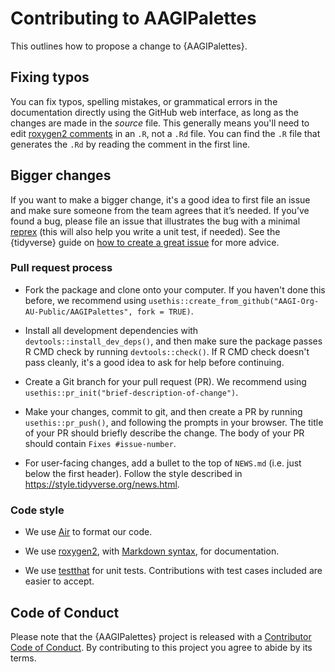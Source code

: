 # Contributing to AAGIPalettes

This outlines how to propose a change to {AAGIPalettes}.

## Fixing typos

You can fix typos, spelling mistakes, or grammatical errors in the documentation directly using the GitHub web interface, as long as the changes are made in the _source_ file.
This generally means you'll need to edit [roxygen2 comments](https://roxygen2.r-lib.org/articles/roxygen2.html) in an `.R`, not a `.Rd` file.
You can find the `.R` file that generates the `.Rd` by reading the comment in the first line.

## Bigger changes

If you want to make a bigger change, it's a good idea to first file an issue and make sure someone from the team agrees that it’s needed.
If you’ve found a bug, please file an issue that illustrates the bug with a minimal
[reprex](https://www.tidyverse.org/help/#reprex) (this will also help you write a unit test, if needed).
See the {tidyverse} guide on [how to create a great issue](https://code-review.tidyverse.org/issues/) for more advice.

### Pull request process

- Fork the package and clone onto your computer. If you haven't done this before, we recommend using `usethis::create_from_github("AAGI-Org-AU-Public/AAGIPalettes", fork = TRUE)`.

- Install all development dependencies with `devtools::install_dev_deps()`, and then make sure the package passes R CMD check by running `devtools::check()`.
  If R CMD check doesn't pass cleanly, it's a good idea to ask for help before continuing.
- Create a Git branch for your pull request (PR). We recommend using `usethis::pr_init("brief-description-of-change")`.

- Make your changes, commit to git, and then create a PR by running `usethis::pr_push()`, and following the prompts in your browser.
  The title of your PR should briefly describe the change.
  The body of your PR should contain `Fixes #issue-number`.

- For user-facing changes, add a bullet to the top of `NEWS.md` (i.e. just below the first header). Follow the style described in <https://style.tidyverse.org/news.html>.

### Code style

- We use [Air](https://posit-dev.github.io/air/formatter.html) to format our code.

- We use [roxygen2](https://cran.r-project.org/package=roxygen2), with [Markdown syntax](https://cran.r-project.org/web/packages/roxygen2/vignettes/rd-formatting.html), for documentation.

- We use [testthat](https://cran.r-project.org/package=testthat) for unit tests.
  Contributions with test cases included are easier to accept.

## Code of Conduct

Please note that the {AAGIPalettes} project is released with a
[Contributor Code of Conduct](CODE_OF_CONDUCT.md). By contributing to this
project you agree to abide by its terms.
